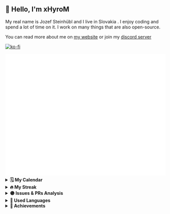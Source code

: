 ## 👋 Hello, I'm xHyroM

My real name is Jozef Steinhübl and I live in Slovakia . I enjoy coding and spend a lot of time on it. I work on many things that are also open-source.

You can read more about me on [my website](https://xhyrom.dev/about) or join my [discord server](https://discord.gg/kFPKmEKeMS)

[![ko-fi](https://ko-fi.com/img/githubbutton_sm.svg)](https://ko-fi.com/S6S0KA3I5)

<img src="https://github.com/xHyroM/xHyroM/blob/main/.cache/base.svg">

<details>	
    <summary><b>🗓️ My Calendar</b></summary>
    <img src="https://github.com/xHyroM/xHyroM/blob/main/.cache/isocalendar.svg">
</details>

<details>	
    <summary><b>🔥 My Streak</b></summary>
    <img src="https://streak-stats.demolab.com/?user=xHyroM&theme=dark&hide_border=true" alt="streak" />
</details>

<details>	
    <summary><b>🟣 Issues & PRs Analysis</b></summary>
    <img src="https://github.com/xHyroM/xHyroM/blob/main/.cache/followup.svg">
</details>

<details>	
    <summary><b>👅 Used Languages</b></summary>
    <img src="https://github.com/xHyroM/xHyroM/blob/main/.cache/languages.svg">
</details>

<details>	
    <summary><b>🏅 Achievements</b></summary>
    <img src="https://github.com/xHyroM/xHyroM/blob/main/.cache/achievements.svg">
</details>
